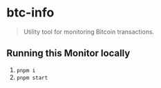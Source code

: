 # btc-info

> Utility tool for monitoring Bitcoin transactions.

## Running this Monitor locally

1. `pnpm i`
2. `pnpm start`